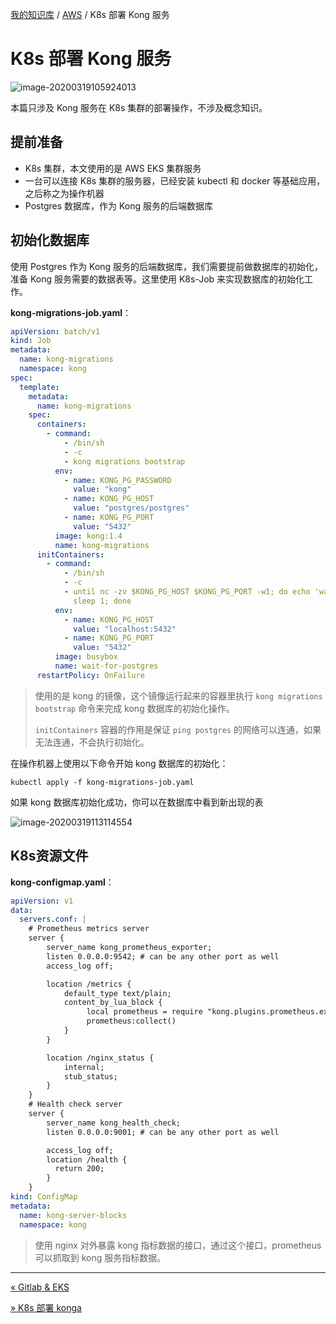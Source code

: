 [我的知识库](../README.md) / [AWS](zz_generated_mdi.md) / K8s 部署 Kong 服务

# K8s 部署 Kong 服务

![image-20200319105924013](https://fs.poneding.com/images/image-20200319105924013.png)

本篇只涉及 Kong 服务在 K8s 集群的部署操作，不涉及概念知识。

## 提前准备

- K8s 集群，本文使用的是 AWS EKS 集群服务
- 一台可以连接 K8s 集群的服务器，已经安装 kubectl 和 docker 等基础应用，之后称之为操作机器
- Postgres 数据库，作为 Kong 服务的后端数据库

## 初始化数据库

使用 Postgres 作为 Kong 服务的后端数据库，我们需要提前做数据库的初始化，准备 Kong 服务需要的数据表等。这里使用 K8s-Job 来实现数据库的初始化工作。

**kong-migrations-job.yaml**：

```yaml
apiVersion: batch/v1
kind: Job
metadata:
  name: kong-migrations
  namespace: kong
spec:
  template:
    metadata:
      name: kong-migrations
    spec:
      containers:
        - command:
            - /bin/sh
            - -c
            - kong migrations bootstrap
          env:
            - name: KONG_PG_PASSWORD
              value: "kong"
            - name: KONG_PG_HOST
              value: "postgres/postgres"
            - name: KONG_PG_PORT
              value: "5432"
          image: kong:1.4
          name: kong-migrations
      initContainers:
        - command:
            - /bin/sh
            - -c
            - until nc -zv $KONG_PG_HOST $KONG_PG_PORT -w1; do echo 'waiting for db';
              sleep 1; done
          env:
            - name: KONG_PG_HOST
              value: "localhost:5432"
            - name: KONG_PG_PORT
              value: "5432"
          image: busybox
          name: wait-for-postgres
      restartPolicy: OnFailure
```

> 使用的是 kong 的镜像，这个镜像运行起来的容器里执行 `kong migrations bootstrap` 命令来完成 kong 数据库的初始化操作。
>
> `initContainers` 容器的作用是保证 `ping postgres` 的网络可以连通，如果无法连通，不会执行初始化。

在操作机器上使用以下命令开始 kong 数据库的初始化：

```shell
kubectl apply -f kong-migrations-job.yaml 
```

如果 kong 数据库初始化成功，你可以在数据库中看到新出现的表

![image-20200319113114554](https://fs.poneding.com/images/image-20200319113114554.png)

## K8s资源文件

**kong-configmap.yaml**：

```yaml
apiVersion: v1
data:
  servers.conf: |
    # Prometheus metrics server
    server {
        server_name kong_prometheus_exporter;
        listen 0.0.0.0:9542; # can be any other port as well
        access_log off;

        location /metrics {
            default_type text/plain;
            content_by_lua_block {
                 local prometheus = require "kong.plugins.prometheus.exporter"
                 prometheus:collect()
            }
        }

        location /nginx_status {
            internal;
            stub_status;
        }
    }
    # Health check server
    server {
        server_name kong_health_check;
        listen 0.0.0.0:9001; # can be any other port as well

        access_log off;
        location /health {
          return 200;
        }
    }
kind: ConfigMap
metadata:
  name: kong-server-blocks
  namespace: kong
```

> 使用 nginx 对外暴露 kong 指标数据的接口，通过这个接口，prometheus 可以抓取到 kong 服务指标数据。

---
[« Gitlab & EKS](gitlab-eks.md)

[» K8s 部署 konga](k8s-deploy-konga.md)
